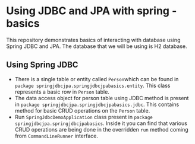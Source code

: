 # Using JDBC and JPA with spring - basics

This repository demonstrates basics of interacting with database using Spring JDBC and JPA. The database that we will be using is H2 database. 

## Using Spring JDBC

- There is a single table or entity called `Person`which can be found in `package springjdbcjpa.springjdbcjpabasics.entity`. This class represents a basic row in `Person` table.
- The data access object for person table using JDBC method is present in `package springjdbcjpa.springjdbcjpabasics.jdbc`. This contains method for basic CRUD operations on the `Person` table.
- Run `SpringJdbcDemoApplication` class present in `package springjdbcjpa.springjdbcjpabasics`. Inside it you can find that various CRUD operations are being done in the overridden `run` method coming from `CommandLineRunner` interface.
